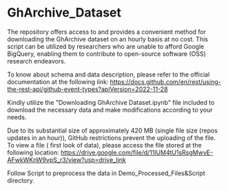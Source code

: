 # GhArchive_Dataset
The repository offers access to and provides a convenient method for downloading the GhArchive dataset on an hourly basis at no cost. This script can be utilized by researchers who are unable to afford Google BigQuery, enabling them to contribute to open-source software (OSS) research endeavors.

To know about schema and data description, please refer to the official documentation at the following link: https://docs.github.com/en/rest/using-the-rest-api/github-event-types?apiVersion=2022-11-28

Kindly utilize the "Downloading GhArchive Dataset.ipynb" file included to download the necessary data and make modifications according to your needs.

Due to its substantial size of approximately 420 MB (single file size (repos updates in an hour)), GitHub restrictions prevent the uploading of the file. To view a file ( first look of data), please access the file stored at the following location:  https://drive.google.com/file/d/11lUM4tU1sRsgMwvE-AFwkWKnW9vpS_r3/view?usp=drive_link

Follow Script to preprocess the data in Demo_Processed_Files&Script directory.
